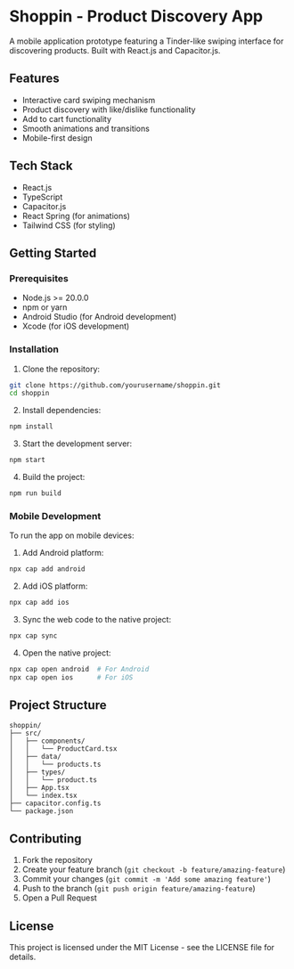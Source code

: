 # Shoppin - Product Discovery App

A mobile application prototype featuring a Tinder-like swiping interface for discovering products. Built with React.js and Capacitor.js.

## Features

- Interactive card swiping mechanism
- Product discovery with like/dislike functionality
- Add to cart functionality
- Smooth animations and transitions
- Mobile-first design

## Tech Stack

- React.js
- TypeScript
- Capacitor.js
- React Spring (for animations)
- Tailwind CSS (for styling)

## Getting Started

### Prerequisites

- Node.js >= 20.0.0
- npm or yarn
- Android Studio (for Android development)
- Xcode (for iOS development)

### Installation

1. Clone the repository:
```bash
git clone https://github.com/yourusername/shoppin.git
cd shoppin
```

2. Install dependencies:
```bash
npm install
```

3. Start the development server:
```bash
npm start
```

4. Build the project:
```bash
npm run build
```

### Mobile Development

To run the app on mobile devices:

1. Add Android platform:
```bash
npx cap add android
```

2. Add iOS platform:
```bash
npx cap add ios
```

3. Sync the web code to the native project:
```bash
npx cap sync
```

4. Open the native project:
```bash
npx cap open android  # For Android
npx cap open ios      # For iOS
```

## Project Structure

```
shoppin/
├── src/
│   ├── components/
│   │   └── ProductCard.tsx
│   ├── data/
│   │   └── products.ts
│   ├── types/
│   │   └── product.ts
│   ├── App.tsx
│   └── index.tsx
├── capacitor.config.ts
└── package.json
```

## Contributing

1. Fork the repository
2. Create your feature branch (`git checkout -b feature/amazing-feature`)
3. Commit your changes (`git commit -m 'Add some amazing feature'`)
4. Push to the branch (`git push origin feature/amazing-feature`)
5. Open a Pull Request

## License

This project is licensed under the MIT License - see the LICENSE file for details. 